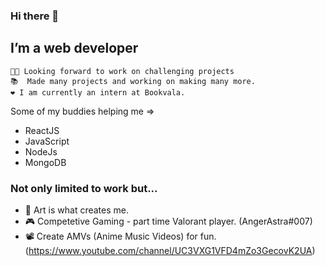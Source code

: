 ### Hi there 👋

<!--
**w-udhav/w-udhav** is a ✨ _special_ ✨ repository because its `README.md` (this file) appears on your GitHub profile.

Here are some ideas to get you started:

- 🔭 I’m currently working on ...
- 🌱 I’m currently learning ...
- 👯 I’m looking to collaborate on ...
- 🤔 I’m looking for help with ...
- 💬 Ask me about ...
- 📫 How to reach me: ...
- 😄 Pronouns: ...
- ⚡ Fun fact: ...
-->

## I’m a web developer
    💪🏻 Looking forward to work on challenging projects
    📚  Made many projects and working on making many more.
    ❤️ I am currently an intern at Bookvala.
    
Some of my buddies helping me =>
  * ReactJS
  * JavaScript
  * NodeJs
  * MongoDB
  
### Not only limited to work but...
  * 🎨 Art is what creates me.
  * 🎮 Competetive Gaming - part time Valorant player. (AngerAstra#007)
  * 📽️ Create AMVs (Anime Music Videos) for fun. (https://www.youtube.com/channel/UC3VXG1VFD4mZo3GecovK2UA)

